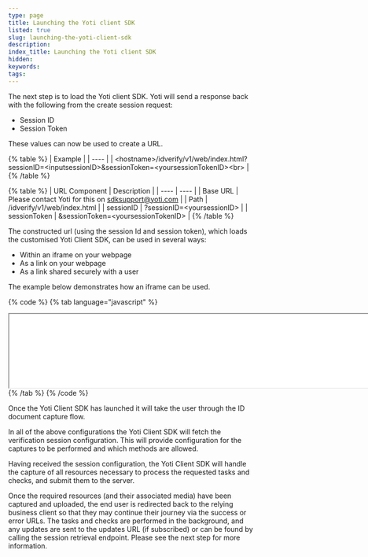 ```yaml
---
type: page
title: Launching the Yoti client SDK
listed: true
slug: launching-the-yoti-client-sdk
description: 
index_title: Launching the Yoti client SDK
hidden: 
keywords: 
tags: 
---
```


The next step is to load the Yoti client SDK. Yoti will send a response back with the following from the create session request:

- Session ID
- Session Token

These values can now be used to create a URL.

{% table %}
| Example | 
| ---- | 
| &lt;hostname&gt;/idverify/v1/web/index.html?sessionID=&lt;inputsessionID&gt;&amp;sessionToken=&lt;yoursessionTokenID&gt;&lt;br&gt; | 
{% /table %}

{% table %}
| URL Component | Description | 
| ---- | ---- | 
| Base URL | Please contact Yoti for this on sdksupport@yoti.com | 
| Path | /idverify/v1/web/index.html | 
| sessionID | ?sessionID=&lt;yoursessionID&gt; | 
| sessionToken | &amp;sessionToken=&lt;yoursessionTokenID&gt; | 
{% /table %}

The constructed url​ (using the session Id and session token), which loads the customised Yoti Client SDK, can be used in several ways:

- Within an iframe on your webpage
- As a link on your webpage
- As a link shared securely with a user 

The example below demonstrates how an iframe can be used. 

{% code %}
{% tab language="javascript" %}
<html>
	<iframe src="<hostname>/idverify/v1/web/index.html?sessionID=<inputsessionID>&sessionToken=<inputsessionID>"width="930"height"750" allow="camera"></iframe>
</html>
{% /tab %}
{% /code %}

Once the Yoti Client SDK has launched it will take the user through the ID document capture flow.

In all of the above configurations the Yoti Client SDK will fetch the verification session configuration. This will provide configuration for the captures to be performed and which methods are allowed.

Having received the session configuration, the Yoti Client SDK will handle the capture of all resources necessary to process the requested tasks and checks, and submit them to the server.

Once the required resources (and their associated media) have been captured and uploaded, the end user is redirected back to the relying business client so that they may continue their journey via the success or error URLs. The tasks and checks are performed in the background, and any updates are sent to the updates URL (if subscribed) or can be found by calling the session retrieval endpoint. Please see the next step for more information.